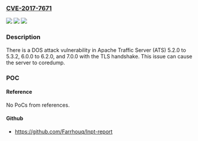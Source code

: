 ### [CVE-2017-7671](https://cve.mitre.org/cgi-bin/cvename.cgi?name=CVE-2017-7671)
![](https://img.shields.io/static/v1?label=Product&message=Apache%20Traffic%20Server&color=blue)
![](https://img.shields.io/static/v1?label=Version&message=n%2Fa&color=blue)
![](https://img.shields.io/static/v1?label=Vulnerability&message=Information%20Disclosure&color=brighgreen)

### Description

There is a DOS attack vulnerability in Apache Traffic Server (ATS) 5.2.0 to 5.3.2, 6.0.0 to 6.2.0, and 7.0.0 with the TLS handshake. This issue can cause the server to coredump.

### POC

#### Reference
No PoCs from references.

#### Github
- https://github.com/Farrhouq/Inpt-report

